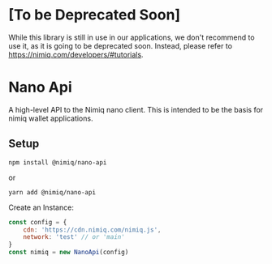 # [To be Deprecated Soon]
While this library is still in use in our applications, we don't recommend to use it, as it is going to be deprecated soon. Instead, please refer to https://nimiq.com/developers/#tutorials.

# Nano Api
A high-level API to the Nimiq nano client. This is intended to be the basis for nimiq wallet applications. 

## Setup
```
npm install @nimiq/nano-api
```
or
```
yarn add @nimiq/nano-api
```

Create an Instance:
```javascript
const config = {
	cdn: 'https://cdn.nimiq.com/nimiq.js',
	network: 'test' // or 'main'
}
const nimiq = new NanoApi(config)

```
